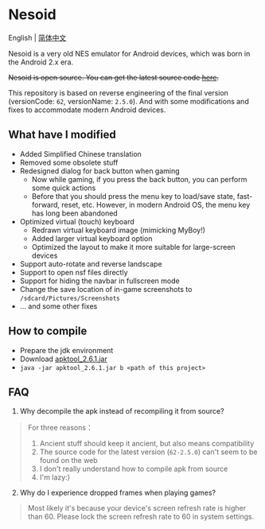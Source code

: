 # Nesoid

English | [简体中文](README_CH.md)

Nesoid is a very old NES emulator for Android devices, which was born in the Android 2.x era.

~~Nesoid is open source. You can get the latest source code [here](https://sourceforge.net/p/nesoid/code/).~~

This repository is based on reverse engineering of the final version (versionCode: `62`, versionName: `2.5.0`). And with some modifications and fixes to accommodate modern Android devices.

## What have I modified

- Added Simplified Chinese translation
- Removed some obsolete stuff
- Redesigned dialog for back button when gaming
  - Now while gaming, if you press the back button, you can perform some quick actions
  - Before that you should press the menu key to load/save state, fast-forward, reset, etc. However, in modern Android OS, the menu key has long been abandoned
- Optimized virtual (touch) keyboard
  - Redrawn virtual keyboard image (mimicking MyBoy!)
  - Added larger virtual keyboard option
  - Optimized the layout to make it more suitable for large-screen devices
- Support auto-rotate and reverse landscape
- Support to open nsf files directly
- Support for hiding the navbar in fullscreen mode
- Change the save location of in-game screenshots to `/sdcard/Pictures/Screenshots`
- ... and some other fixes

## How to compile

- Prepare the jdk environment
- Download [apktool_2.6.1.jar](https://github.com/iBotPeaches/Apktool/releases/download/v2.6.1/apktool_2.6.1.jar)
- `java -jar apktool_2.6.1.jar b <path of this project>`

## FAQ

1. Why decompile the apk instead of recompiling it from source?

> For three reasons：
> 1. Ancient stuff should keep it ancient, but also means compatibility
> 2. The source code for the latest version (`62-2.5.0`) can't seem to be found on the web
> 3. I don't really understand how to compile apk from source
> 4. I'm lazy:)

2. Why do I experience dropped frames when playing games?

> Most likely it's because your device's screen refresh rate is higher than 60. Please lock the screen refresh rate to 60 in system settings.
